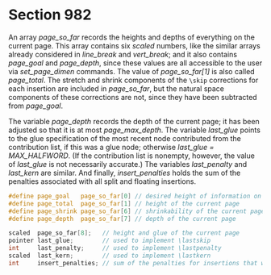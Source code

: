 # Section 982

An array *page_so_far* records the heights and depths of everything on the current page.
This array contains six *scaled* numbers, like the similar arrays already considered in *line_break* and *vert_break*; and it also contains *page_goal* and *page_depth*, since these values are all accessible to the user via *set_page_dimen* commands.
The value of *page_so_far[1]* is also called *page_total*.
The stretch and shrink components of the `\skip` corrections for each insertion are included in *page_so_far*, but the natural space components of these corrections are not, since they have been subtracted from *page_goal*.

The variable *page_depth* records the depth of the current page; it has been adjusted so that it is at most *page_max_depth*.
The variable *last_glue* points to the glue specification of the most recent node
contributed from the contribution list, if this was a glue node; otherwise *last_glue = MAX_HALFWORD*.
(If the contribution list is nonempty, however, the value of *last_glue* is not necessarily accurate.)
The variables *last_penalty* and *last_kern* are similar.
And finally, *insert_penalties* holds the sum of the penalties associated with
all split and floating insertions.

```c include/builder.h
#define page_goal   page_so_far[0] // desired height of information on page being built
#define page_total  page_so_far[1] // height of the current page
#define page_shrink page_so_far[6] // shrinkability of the current page
#define page_depth  page_so_far[7] // depth of the current page
```

```c << Global variables >>+=
scaled  page_so_far[8];   // height and glue of the current page
pointer last_glue;        // used to implement \lastskip
int     last_penalty;     // used to implement \lastpenalty
scaled  last_kern;        // used to implement \lastkern
int     insert_penalties; // sum of the penalties for insertions that were held over
```
